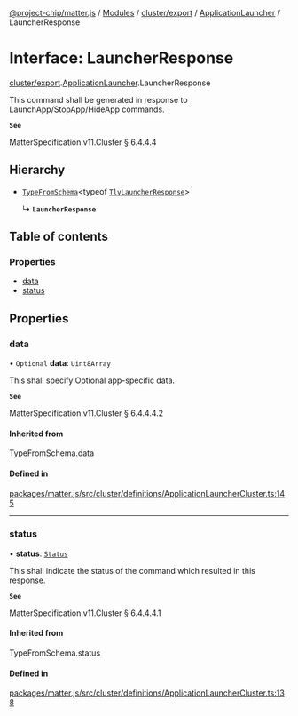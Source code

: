 [@project-chip/matter.js](../README.md) / [Modules](../modules.md) / [cluster/export](../modules/cluster_export.md) / [ApplicationLauncher](../modules/cluster_export.ApplicationLauncher.md) / LauncherResponse

# Interface: LauncherResponse

[cluster/export](../modules/cluster_export.md).[ApplicationLauncher](../modules/cluster_export.ApplicationLauncher.md).LauncherResponse

This command shall be generated in response to LaunchApp/StopApp/HideApp commands.

**`See`**

MatterSpecification.v11.Cluster § 6.4.4.4

## Hierarchy

- [`TypeFromSchema`](../modules/tlv_export.md#typefromschema)\<typeof [`TlvLauncherResponse`](../modules/cluster_export.ApplicationLauncher.md#tlvlauncherresponse)\>

  ↳ **`LauncherResponse`**

## Table of contents

### Properties

- [data](cluster_export.ApplicationLauncher.LauncherResponse.md#data)
- [status](cluster_export.ApplicationLauncher.LauncherResponse.md#status)

## Properties

### data

• `Optional` **data**: `Uint8Array`

This shall specify Optional app-specific data.

**`See`**

MatterSpecification.v11.Cluster § 6.4.4.4.2

#### Inherited from

TypeFromSchema.data

#### Defined in

[packages/matter.js/src/cluster/definitions/ApplicationLauncherCluster.ts:145](https://github.com/project-chip/matter.js/blob/6d3b6a5d957d88a9231d6ecab4bb41f8133112be/packages/matter.js/src/cluster/definitions/ApplicationLauncherCluster.ts#L145)

___

### status

• **status**: [`Status`](../enums/cluster_export.ApplicationLauncher.Status.md)

This shall indicate the status of the command which resulted in this response.

**`See`**

MatterSpecification.v11.Cluster § 6.4.4.4.1

#### Inherited from

TypeFromSchema.status

#### Defined in

[packages/matter.js/src/cluster/definitions/ApplicationLauncherCluster.ts:138](https://github.com/project-chip/matter.js/blob/6d3b6a5d957d88a9231d6ecab4bb41f8133112be/packages/matter.js/src/cluster/definitions/ApplicationLauncherCluster.ts#L138)

